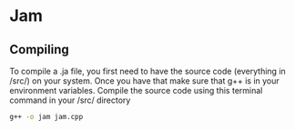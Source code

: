# Jam

## Compiling
To compile a .ja file, you first need to have the source code (everything in /src/) on your system. Once you have that make sure that g++ is in your environment variables. Compile the source code using this terminal command in your /src/ directory

```bash
g++ -o jam jam.cpp
```
